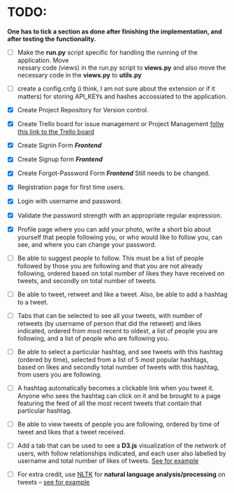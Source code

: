 # TODO:

**One has to tick a section as done after finishing the implementation, and after testing the functionality.**

- [ ] Make the **run.py** script specific for handling the running of the application. Move  
nessary code (views) in the run.py script to **views.py** and also move the necessary code in the 
**views.py** to **utils.py**

- [ ] create a config.cnfg (i think, I am not sure about the extension or if it matters) for storing API_KEYs and hashes accossiated to the application.
- [x] Create Project Repository for Version	control.
- [x] Create Trello board for issue management or Project	Management [follw this link to the Trello board](https://trello.com/b/EU293DyA/bootleg-twitter)

- [x] Create Signin Form ***Frontend***
- [x] Create Signup form ***Frontend***
- [x] Create Forgot-Password Form ***Frontend*** Still needs to be changed.
- [x] Registration page for first time users.
- [x] Login with username and password.
- [x] Validate the password strength with an appropriate	regular	expression.
- [x] Profile	page where you can add your photo, write a short bio about yourself that people
following	you, or who would like to follow you, can see, and where you can change	your password.
- [ ] Be able to suggest people to follow. This must be a list of people followed	by those you are
following and that	you	are	not	already	following, ordered based on total number of likes they have 
received on tweets, and secondly on total number of tweets.
- [ ] Be able to tweet, retweet and like a tweet. Also, be able to add a hashtag to a tweet.
- [ ] Tabs that can be selected to see all your tweets, with number of retweets (by username of
person that did the retweet) and likes indicated, ordered from most recent to oldest, a list of people
you	are	following, and a list of people who are following you.
- [ ] Be able to select a particular hashtag, and see tweets with this hashtag (ordered by time), selected from
a	list of 5 most popular hashtags, based on likes and secondly total number of tweets with this hashtag,
from users you are following.
- [ ] A	hashtag	automatically	becomes	a	clickable	link when you tweet it. Anyone who sees the hashtag can click on 
it and be brought to a page featuring the feed of all the	most recent tweets that contain that particular hashtag.
- [ ] Be able to view tweets of people you are following, ordered by time of tweet and likes that a tweet received.
- [ ] Add a tab that can be used to see a	**D3.js** visualization	of the network of users, with follow relationships
indicated, and each user also labelled by username and total number of likes of tweets. [See	for	example](https://medium.com/statuscode/rethinking-twitters-who-to-follow-using-node-jsand-d3-js-d8875d112bc8)
- [ ] For	extra	credit,	use [NLTK](https://www.nltk.org/) for **natural language analysis/processing** on tweets – [see for	example](https://towardsdatascience.com/topic-modelling-in-python-with-nltk-and-gensim4ef03213cd21)
